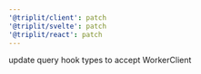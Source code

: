 ```yaml
---
'@triplit/client': patch
'@triplit/svelte': patch
'@triplit/react': patch
---
```


update query hook types to accept WorkerClient
